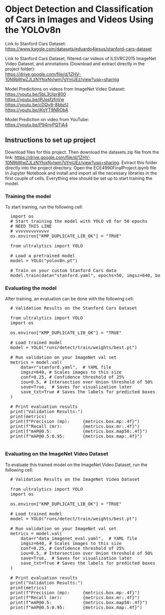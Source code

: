 # Object Detection and Classification of Cars in Images and Videos Using the YOLOv8n

Link to Stanford Cars Dataset: https://www.kaggle.com/datasets/eduardo4jesus/stanford-cars-dataset

Link to Stanford Cars Dataset, filtered car videos of ILSVRC2015 ImageNet Video Dataset, and annotations (Download and extract directly in the project folder): <br /> https://drive.google.com/file/d/1ZHV-10N9bWwZJLzNYhixNvlwm7sYmUEz/view?usp=sharing

Model Predictions on videos from ImageNet Video Dataset: <br />
https://youtu.be/5bL3Ujpr800 <br />
https://youtu.be/iPJqsfzfnVw <br />
https://youtu.be/cDQy8-8bbzU <br />
https://youtu.be/iKoYT9NRObA <br />


Model Prediction on video from YouTube: <br />
https://youtu.be/P94nyPQTjA4

## Instructions to set up project

Download files for this project. Then download the datasets.zip file from the link: https://drive.google.com/file/d/1ZHV-10N9bWwZJLzNYhixNvlwm7sYmUEz/view?usp=sharing. Extract this folder directly into the project directory. Open the ECE4990FinalProject.ipynb file in Jupyter Notebook and install and import all the necessary libraries in the first couple of cells. Everything else should be set up to start training the model. 

### Training the model
To start training, run the following cell: 

<pre>
  import os
  # Start training the model with YOLO v8 for 50 epochs
  # NEED THIS LINE
  # vvvvvvvvvvvvv
  os.environ["KMP_DUPLICATE_LIB_OK"] = "TRUE"
  
  from ultralytics import YOLO
  
  # Load a pretrained model 
  model = YOLO("yolov8n.pt")
  
  # Train on your custom Stanford Cars data
  model.train(data="stanford.yaml", epochs=50, imgsz=640, batch=16, plots=False) 
</pre>

### Evaluating the model
After training, an evaluation can be done with the following cell:

<pre>
  # Validation Results on the Stanford Cars Dataset

  from ultralytics import YOLO
  import os
  
  os.environ["KMP_DUPLICATE_LIB_OK"] = "TRUE"
  
  # Load trained model
  model = YOLO("runs/detect/train/weights/best.pt")
  
  # Run validation on your ImageNet val set
  metrics = model.val(
      data=r"stanford.yaml",  # YAML file
      imgsz=640, # Scales images to this size
      conf=0.25, # Confidence threshold of 25%
      iou=0.5, # Intersection over Union threshold of 50%
      save=True,  # Saves for visualization later
      save_txt=True # Saves the labels for predicted boxes
  )
  
  # Print evaluation results
  print("Validation Results:")
  print(metrics)
  print(f"Precision (mp):     {metrics.box.mp:.4f}")
  print(f"Recall (mr):        {metrics.box.mr:.4f}")
  print(f"mAP@0.5:            {metrics.box.map50:.4f}")
  print(f"mAP@0.5:0.95:       {metrics.box.map:.4f}")

</pre>

### Evaluating on the ImageNet Video Dataset
To evaluate this trained model on the ImageNet Video Dataset, run the following cell:

<pre>
  # Validation Results on the ImageNet Video Dataset

  from ultralytics import YOLO
  import os
  
  os.environ["KMP_DUPLICATE_LIB_OK"] = "TRUE"
  
  # Load trained model
  model = YOLO("runs/detect/train/weights/best.pt")
  
  # Run validation on your ImageNet val set
  metrics = model.val(
      data=r"data_imagenet_eval.yaml",  # YAML file
      imgsz=640, # Scales images to this size
      conf=0.25, # Confidence threshold of 25%
      iou=0.5, # Intersection over Union threshold of 50%
      save=True,  # Saves for visualization later
      save_txt=True # Saves the labels for predicted boxes
  )
  
  # Print evaluation results
  print("Validation Results:")
  print(metrics)
  print(f"Precision (mp):     {metrics.box.mp:.4f}")
  print(f"Recall (mr):        {metrics.box.mr:.4f}")
  print(f"mAP@0.5:            {metrics.box.map50:.4f}")
  print(f"mAP@0.5:0.95:       {metrics.box.map:.4f}")

</pre>
